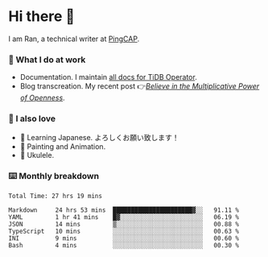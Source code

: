 # Hi there 👋

I am Ran, a technical writer at [PingCAP](https://pingcap.com/).

### 📝 What I do at work

- Documentation. I maintain [all docs for TiDB Operator](https://github.com/pingcap/docs-tidb-operator).
- Blog transcreation. My recent post 👉[*Believe in the Multiplicative Power of Openness*](https://pingcap.com/blog/believe-in-the-multiplicative-power-of-openness-open-source-community).

### 🤠 I also love

- 💬 Learning Japanese. よろしくお願い致します！
- 🎨 Painting and Animation.
- 🎵 Ukulele.

### ⌨️ Monthly breakdown

<!--START_SECTION:waka-->

```text
Total Time: 27 hrs 19 mins

Markdown     24 hrs 53 mins  ██████████████████████▓░░   91.11 %
YAML         1 hr 41 mins    █▓░░░░░░░░░░░░░░░░░░░░░░░   06.19 %
JSON         14 mins         ▒░░░░░░░░░░░░░░░░░░░░░░░░   00.88 %
TypeScript   10 mins         ░░░░░░░░░░░░░░░░░░░░░░░░░   00.63 %
INI          9 mins          ░░░░░░░░░░░░░░░░░░░░░░░░░   00.60 %
Bash         4 mins          ░░░░░░░░░░░░░░░░░░░░░░░░░   00.30 %
```

<!--END_SECTION:waka-->
